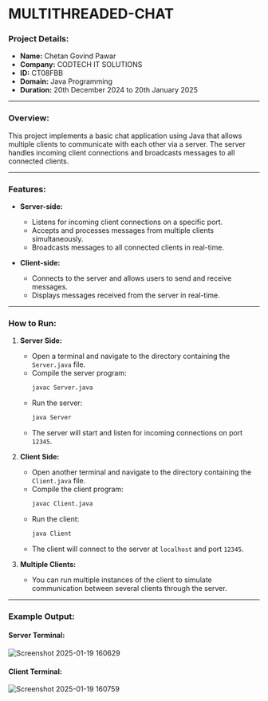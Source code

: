 # MULTITHREADED-CHAT

### Project Details:
- **Name:** Chetan Govind Pawar
- **Company:** CODTECH IT SOLUTIONS
- **ID:** CT08FBB
- **Domain:** Java Programming
- **Duration:** 20th December 2024 to 20th January 2025

---

### Overview:
This project implements a basic chat application using Java that allows multiple clients to communicate with each other via a server. The server handles incoming client connections and broadcasts messages to all connected clients.

---

### Features:
- **Server-side:**
  - Listens for incoming client connections on a specific port.
  - Accepts and processes messages from multiple clients simultaneously.
  - Broadcasts messages to all connected clients in real-time.
  
- **Client-side:**
  - Connects to the server and allows users to send and receive messages.
  - Displays messages received from the server in real-time.

---

### How to Run:

1. **Server Side:**
   - Open a terminal and navigate to the directory containing the `Server.java` file.
   - Compile the server program:
     ```bash
     javac Server.java
     ```
   - Run the server:
     ```bash
     java Server
     ```
   - The server will start and listen for incoming connections on port `12345`.

2. **Client Side:**
   - Open another terminal and navigate to the directory containing the `Client.java` file.
   - Compile the client program:
     ```bash
     javac Client.java
     ```
   - Run the client:
     ```bash
     java Client
     ```
   - The client will connect to the server at `localhost` and port `12345`.

3. **Multiple Clients:**
   - You can run multiple instances of the client to simulate communication between several clients through the server.

---

### Example Output:

#### Server Terminal:
![Screenshot 2025-01-19 160629](https://github.com/user-attachments/assets/28da8b1c-901a-4237-b35b-d047dc585893)

#### Client Terminal:
![Screenshot 2025-01-19 160759](https://github.com/user-attachments/assets/5664f026-5aea-4c33-b0ef-c2db7e525d3f)
